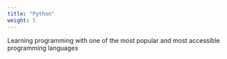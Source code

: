 ```yaml
---
title: "Python"
weight: 5
---
```

Learning programming with one of the most popular and most accessible programming languages
